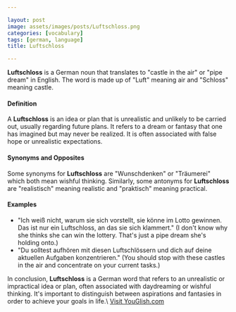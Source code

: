 ```yaml
---

layout: post
image: assets/images/posts/Luftschloss.png
categories: [vocabulary]
tags: [german, language]
title: Luftschloss

---
```


**Luftschloss** is a German noun that translates to "castle in the air" or "pipe dream" in English. The word is made up of "Luft" meaning air and "Schloss" meaning castle.

#### Definition

A **Luftschloss** is an idea or plan that is unrealistic and unlikely to be carried out, usually regarding future plans. It refers to a dream or fantasy that one has imagined but may never be realized. It is often associated with false hope or unrealistic expectations.

#### Synonyms and Opposites

Some synonyms for **Luftschloss** are "Wunschdenken" or "Träumerei" which both mean wishful thinking. Similarly, some antonyms for **Luftschloss** are "realistisch" meaning realistic and "praktisch" meaning practical.

#### Examples

- "Ich weiß nicht, warum sie sich vorstellt, sie könne im Lotto gewinnen. Das ist nur ein Luftschloss, an das sie sich klammert." (I don't know why she thinks she can win the lottery. That's just a pipe dream she's holding onto.)
- "Du solltest aufhören mit diesen Luftschlössern und dich auf deine aktuellen Aufgaben konzentrieren." (You should stop with these castles in the air and concentrate on your current tasks.)

In conclusion, **Luftschloss** is a German word that refers to an unrealistic or impractical idea or plan, often associated with daydreaming or wishful thinking. It's important to distinguish between aspirations and fantasies in order to achieve your goals in life.\ <a id="yg-widget-0" class="youglish-widget" data-query="Luftschloss" data-lang="german" data-components="8412" data-auto-start="0" data-bkg-color="theme_light" data-title="How%20to%20pronounce%20Luftschloss%20in%20German"  rel="nofollow" href="https://youglish.com">Visit YouGlish.com</a><script async src="https://youglish.com/public/emb/widget.js" charset="utf-8"></script>